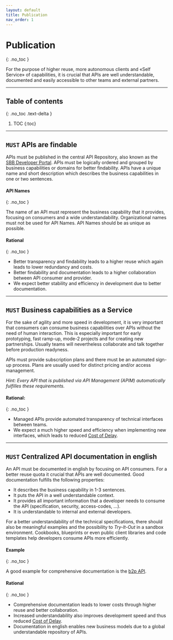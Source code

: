 ```yaml
---
layout: default
title: Publication
nav_order: 1
---
```


Publication
===========
{: .no_toc }

For the purpose of higher reuse, more autonomous clients and «Self Service» of capabilities, it is crucial that APIs are well understandable, documented and easily accessible to other teams and external partners.

---

## Table of contents
{: .no_toc .text-delta }

1. TOC
{:toc}

---

## `MUST` APIs are findable

APIs must be published in the central API Repository, also known as the [SBB Developer Portal](https://developer.sbb.ch). APIs must be logically ordered and grouped by business capabilities or domains for better findability. APIs have a unique name and short description which describes the business capabilities in one or two sentences.

#### API Names
{: .no_toc }

The name of an API must represent the business capability that it provides, focusing on consumers and a wide understandability. Organizational names must not be used for API Names. API Names should be as unique as possible.

#### Rational
{: .no_toc }

- Better transparency and findability leads to a higher reuse which again leads to lower redundancy and costs.
- Better findability and documentation leads to a higher collaboration between API consumer and provider.
- We expect better stability and efficiency in development due to better documentation.

---

## `MUST` Business capabilities as a Service

For the sake of agility and more speed in development, it is very important that consumers can consume business capabilities over APIs without the need of human interaction. This is especially important for early prototyping, fast ramp-up, mode-2 projects and for creating new partnerships. Usually teams will nevertheless collaborate and talk together before production readyness.

APIs must provide subscription plans and there must be an automated sign-up process. Plans are usually used for distinct pricing and/or access management.

*Hint: Every API that is published via API Management (APIM) automatically fulfilles these requirements.*

#### Rational:
{: .no_toc }
- Managed APIs provide automated transparency of technical interfaces between teams.
- We expect a much higher speed and efficiency when implementing new interfaces, which leads to reduced [Cost of Delay](https://en.wikipedia.org/wiki/Cost_of_delay).

---

## `MUST` Centralized API documentation in english

An API must be documented in english by focusing on API consumers. For a better reuse quota it crucial that APIs are well documented. Good documentation fulfills the following properties:
- It describes the business capability in 1-3 sentences.
- It puts the API in a well understandable context.
- It provides all important information that a developer needs to consume the API (specification, security, access-codes, ...).
- It is understandable to internal and external developers.

For a better understandability of the technical specifications, there should also be meaningful examples and the possibility to *Try-It-Out* in a sandbox environment. Cookbooks, blueprints or even public client libraries and code templates help developers consume APIs more efficiently.

#### Example
{: .no_toc }

A good example for comprehensive documentation is the [b2p API](https://developer.sbb.ch/api/16/b2p).

#### Rational
{: .no_toc }
- Comprehensive documentation leads to lower costs through higher reuse and better collaboration.
- Increased understandability also improves development speed and thus reduced [Cost of Delay](https://en.wikipedia.org/wiki/Cost_of_delay).
- Documentation in english enables new business models due to a global understandable repository of APIs.
